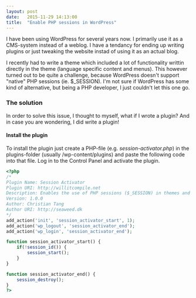 ```yaml
---
layout: post
date:   2015-11-29 14:13:00
title:  "Enable PHP sessions in WordPress"
---
```

I have been using WordPress for several years now. I primarily use it as a CMS-system instead of a weblog. I have a tendancy for ending up writing plugins or just tweaking the website instad of using it as an actual blog.

<div class="seperator"></div>
I recently had to write a theme which included a lot of functionality writtin directly in the theme (language specific content and menus). This however turned out to be quite a challenge, because WordPress doesn't support "native" PHP sessions (ie. $_SESSION). I'm not sure if WordPress has some kind of alternative, but being a PHP developer, I just couldn't let this one go.

### The solution
In order to solve this issue, I thought to myself, what if I wrote a plugin?
And in case you are wondering, I did write a plugin!

#### Install the plugin
To install the plugin just create a PHP-file (e.g. *session-activator.php*) in the plugins-folder (usually /wp-content/plugins) and paste the following code into that file. Log in to the Control Panel and activate the plugin.

```php
<?php
/*
Plugin Name: Session Activator
Plugin URI: http://willitcompile.net
Description: Enables the use of PHP sessions ($_SESSION) in themes and plugins.
Version: 1.0.0
Author: Christian Tang
Author URI: http://seaweed.dk
*/
add_action('init', 'session_activator_start', 1);
add_action('wp_logout', 'session_activator_end');
add_action('wp_login', 'session_activator_end');

function session_activator_start() {
    if(!session_id()) {
        session_start();
    }
}

function session_activator_end() {
    session_destroy();
}
?>
```